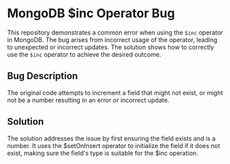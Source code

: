 # MongoDB $inc Operator Bug
This repository demonstrates a common error when using the `$inc` operator in MongoDB.
The bug arises from incorrect usage of the operator, leading to unexpected or incorrect updates. The solution shows how to correctly use the `$inc` operator to achieve the desired outcome.
## Bug Description
The original code attempts to increment a field that might not exist, or might not be a number resulting in an error or incorrect update.
## Solution
The solution addresses the issue by first ensuring the field exists and is a number.  It uses the $setOnInsert operator to initialize the field if it does not exist, making sure the field's type is suitable for the $inc operation.